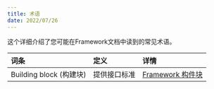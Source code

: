 ```yaml
---
title: 术语
date: 2022/07/26
---
```


这个详细介绍了您可能在Framework文档中读到的常见术语。

|  词条   | 定义  | 详情   |
| :----| :---- |:---- |
| Building block (构建块) | 提供接口标准 | [Framework 构件块](/framework/concepts/building-blocks-concept) |